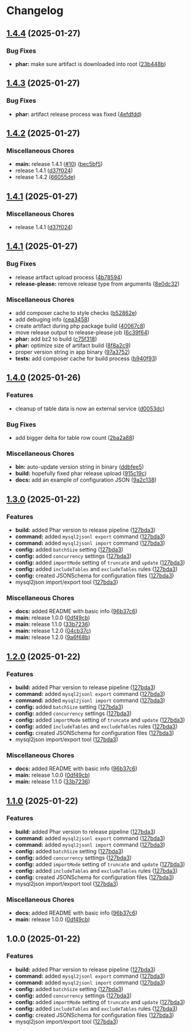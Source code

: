 # Changelog

## [1.4.4](https://github.com/EcomDev/mysql-to-jsonl/compare/1.4.3...1.4.4) (2025-01-27)


### Bug Fixes

* **phar:** make sure artifact is downloaded into root ([23b448b](https://github.com/EcomDev/mysql-to-jsonl/commit/23b448bff99f03a11810c67d471f4d269581d684))

## [1.4.3](https://github.com/EcomDev/mysql-to-jsonl/compare/1.4.2...1.4.3) (2025-01-27)


### Bug Fixes

* **phar:** artifact release process was fixed ([4efdfdd](https://github.com/EcomDev/mysql-to-jsonl/commit/4efdfddcc90845c1e73618141d547a8aa68bc1ef))

## [1.4.2](https://github.com/EcomDev/mysql-to-jsonl/compare/1.4.1...1.4.2) (2025-01-27)


### Miscellaneous Chores

* **main:** release 1.4.1 ([#10](https://github.com/EcomDev/mysql-to-jsonl/issues/10)) ([bec5bf5](https://github.com/EcomDev/mysql-to-jsonl/commit/bec5bf5a8bbe5c273a33895ca737212e2ca841d4))
* release 1.4.1 ([d37f024](https://github.com/EcomDev/mysql-to-jsonl/commit/d37f0248df8fe8ac13afbdee2cc6bf61a88e3580))
* release 1.4.2 ([66055de](https://github.com/EcomDev/mysql-to-jsonl/commit/66055de5c729f1a4df90676da88929695c310fa4))

## [1.4.1](https://github.com/EcomDev/mysql-to-jsonl/compare/1.4.1...1.4.1) (2025-01-27)


### Miscellaneous Chores

* release 1.4.1 ([d37f024](https://github.com/EcomDev/mysql-to-jsonl/commit/d37f0248df8fe8ac13afbdee2cc6bf61a88e3580))

## [1.4.1](https://github.com/EcomDev/mysql-to-jsonl/compare/v1.4.0...1.4.1) (2025-01-27)


### Bug Fixes

* release artifact upload process ([4b78594](https://github.com/EcomDev/mysql-to-jsonl/commit/4b785944c569186066c11d5a3c6cf24d6ca6075d))
* **release-please:** remove release type from arguments ([8e0dc32](https://github.com/EcomDev/mysql-to-jsonl/commit/8e0dc321c3b4fc40d3649e0889dbe8d26c2b5d86))


### Miscellaneous Chores

* add composer cache to style checks ([b52862e](https://github.com/EcomDev/mysql-to-jsonl/commit/b52862e0dcc70014a20d3225651be41f0b2ad57a))
* add debuging info ([cea3458](https://github.com/EcomDev/mysql-to-jsonl/commit/cea3458c248b0850d6213de2881d5c4ef6f8021c))
* create artifact during php package build ([40067c8](https://github.com/EcomDev/mysql-to-jsonl/commit/40067c8a33c8732d6b2d488488a9a70b39261e87))
* move release output to release-please job ([6c39f64](https://github.com/EcomDev/mysql-to-jsonl/commit/6c39f647a17cf561185e31b4e2998824a5312829))
* **phar:** add bz2 to build ([c75f318](https://github.com/EcomDev/mysql-to-jsonl/commit/c75f3183c234af52880a4cd8dff874227a25d672))
* **phar:** optimize size of artifact build ([8f8a2c9](https://github.com/EcomDev/mysql-to-jsonl/commit/8f8a2c9dbd8b4651926f9f9d14ba7f076eb6bb7c))
* proper version string in app binary ([97a3752](https://github.com/EcomDev/mysql-to-jsonl/commit/97a375246e3f1a0dcb3adfcc8e91f2f4d31a79c4))
* **tests:** add composer cache for build process ([b940f93](https://github.com/EcomDev/mysql-to-jsonl/commit/b940f935e233a72879e3eb39f313324f3d779ad5))

## [1.4.0](https://github.com/EcomDev/mysql-to-jsonl/compare/v1.3.0...v1.4.0) (2025-01-26)


### Features

* cleanup of table data is now an external service ([d0053dc](https://github.com/EcomDev/mysql-to-jsonl/commit/d0053dc39c9fad9bc14554effbba75e110071201))


### Bug Fixes

* add bigger delta for table row count ([2ba2a88](https://github.com/EcomDev/mysql-to-jsonl/commit/2ba2a885b0a022ea42460cc68d7c825c5b47cc0a))


### Miscellaneous Chores

* **bin:** auto-update version string in binary ([ddbfee5](https://github.com/EcomDev/mysql-to-jsonl/commit/ddbfee5f1e94662be5d2f4dd76d5b950a9d2f6bf))
* **build:** hopefully fixed phar release upload ([915c19c](https://github.com/EcomDev/mysql-to-jsonl/commit/915c19c828e19d16b06707c80555910a51912a62))
* **docs:** add an example of configuration JSON ([9a2c138](https://github.com/EcomDev/mysql-to-jsonl/commit/9a2c138091c0c525c34fd54e3ad98a833afdf126))

## [1.3.0](https://github.com/EcomDev/mysql-to-jsonl/compare/v1.2.0...v1.3.0) (2025-01-22)


### Features

* **build:** added Phar version to release pipeline ([127bda3](https://github.com/EcomDev/mysql-to-jsonl/commit/127bda3933a6c5be40eac89a5b2524d3ac7ebaab))
* **command:** added `mysql2jsonl export` command ([127bda3](https://github.com/EcomDev/mysql-to-jsonl/commit/127bda3933a6c5be40eac89a5b2524d3ac7ebaab))
* **command:** added `mysql2jsonl import` command ([127bda3](https://github.com/EcomDev/mysql-to-jsonl/commit/127bda3933a6c5be40eac89a5b2524d3ac7ebaab))
* **config:** added `batchSize` setting ([127bda3](https://github.com/EcomDev/mysql-to-jsonl/commit/127bda3933a6c5be40eac89a5b2524d3ac7ebaab))
* **config:** added `concurrency` settings ([127bda3](https://github.com/EcomDev/mysql-to-jsonl/commit/127bda3933a6c5be40eac89a5b2524d3ac7ebaab))
* **config:** added `importMode` setting of `truncate` and `update` ([127bda3](https://github.com/EcomDev/mysql-to-jsonl/commit/127bda3933a6c5be40eac89a5b2524d3ac7ebaab))
* **config:** added `includeTables` and `excludeTables` rules ([127bda3](https://github.com/EcomDev/mysql-to-jsonl/commit/127bda3933a6c5be40eac89a5b2524d3ac7ebaab))
* **config:** created JSONSchema for configuration files ([127bda3](https://github.com/EcomDev/mysql-to-jsonl/commit/127bda3933a6c5be40eac89a5b2524d3ac7ebaab))
* mysql2json import/export tool ([127bda3](https://github.com/EcomDev/mysql-to-jsonl/commit/127bda3933a6c5be40eac89a5b2524d3ac7ebaab))


### Miscellaneous Chores

* **docs:** added README with basic info ([96b37c6](https://github.com/EcomDev/mysql-to-jsonl/commit/96b37c621ff02611d7bae9558f2e622e78de7824))
* **main:** release 1.0.0 ([0df49cb](https://github.com/EcomDev/mysql-to-jsonl/commit/0df49cb34f8f0455e39ab02fe9bb6c423801fd01))
* **main:** release 1.1.0 ([33b7236](https://github.com/EcomDev/mysql-to-jsonl/commit/33b723643f8eb77e32e51d752cc1c4ce37a391bb))
* **main:** release 1.2.0 ([04cb37c](https://github.com/EcomDev/mysql-to-jsonl/commit/04cb37c5a0b882c4808ee7ec6d3cf81c45c5db30))
* **main:** release 1.2.0  ([9a6f68b](https://github.com/EcomDev/mysql-to-jsonl/commit/9a6f68b27f0b07626ac94b6967556328cddacc3d))

## [1.2.0](https://github.com/EcomDev/mysql-to-jsonl/compare/v1.1.0...v1.2.0) (2025-01-22)


### Features

* **build:** added Phar version to release pipeline ([127bda3](https://github.com/EcomDev/mysql-to-jsonl/commit/127bda3933a6c5be40eac89a5b2524d3ac7ebaab))
* **command:** added `mysql2jsonl export` command ([127bda3](https://github.com/EcomDev/mysql-to-jsonl/commit/127bda3933a6c5be40eac89a5b2524d3ac7ebaab))
* **command:** added `mysql2jsonl import` command ([127bda3](https://github.com/EcomDev/mysql-to-jsonl/commit/127bda3933a6c5be40eac89a5b2524d3ac7ebaab))
* **config:** added `batchSize` setting ([127bda3](https://github.com/EcomDev/mysql-to-jsonl/commit/127bda3933a6c5be40eac89a5b2524d3ac7ebaab))
* **config:** added `concurrency` settings ([127bda3](https://github.com/EcomDev/mysql-to-jsonl/commit/127bda3933a6c5be40eac89a5b2524d3ac7ebaab))
* **config:** added `importMode` setting of `truncate` and `update` ([127bda3](https://github.com/EcomDev/mysql-to-jsonl/commit/127bda3933a6c5be40eac89a5b2524d3ac7ebaab))
* **config:** added `includeTables` and `excludeTables` rules ([127bda3](https://github.com/EcomDev/mysql-to-jsonl/commit/127bda3933a6c5be40eac89a5b2524d3ac7ebaab))
* **config:** created JSONSchema for configuration files ([127bda3](https://github.com/EcomDev/mysql-to-jsonl/commit/127bda3933a6c5be40eac89a5b2524d3ac7ebaab))
* mysql2json import/export tool ([127bda3](https://github.com/EcomDev/mysql-to-jsonl/commit/127bda3933a6c5be40eac89a5b2524d3ac7ebaab))


### Miscellaneous Chores

* **docs:** added README with basic info ([96b37c6](https://github.com/EcomDev/mysql-to-jsonl/commit/96b37c621ff02611d7bae9558f2e622e78de7824))
* **main:** release 1.0.0 ([0df49cb](https://github.com/EcomDev/mysql-to-jsonl/commit/0df49cb34f8f0455e39ab02fe9bb6c423801fd01))
* **main:** release 1.1.0 ([33b7236](https://github.com/EcomDev/mysql-to-jsonl/commit/33b723643f8eb77e32e51d752cc1c4ce37a391bb))

## [1.1.0](https://github.com/EcomDev/mysql-to-jsonl/compare/v1.0.0...v1.1.0) (2025-01-22)


### Features

* **build:** added Phar version to release pipeline ([127bda3](https://github.com/EcomDev/mysql-to-jsonl/commit/127bda3933a6c5be40eac89a5b2524d3ac7ebaab))
* **command:** added `mysql2jsonl export` command ([127bda3](https://github.com/EcomDev/mysql-to-jsonl/commit/127bda3933a6c5be40eac89a5b2524d3ac7ebaab))
* **command:** added `mysql2jsonl import` command ([127bda3](https://github.com/EcomDev/mysql-to-jsonl/commit/127bda3933a6c5be40eac89a5b2524d3ac7ebaab))
* **config:** added `batchSize` setting ([127bda3](https://github.com/EcomDev/mysql-to-jsonl/commit/127bda3933a6c5be40eac89a5b2524d3ac7ebaab))
* **config:** added `concurrency` settings ([127bda3](https://github.com/EcomDev/mysql-to-jsonl/commit/127bda3933a6c5be40eac89a5b2524d3ac7ebaab))
* **config:** added `importMode` setting of `truncate` and `update` ([127bda3](https://github.com/EcomDev/mysql-to-jsonl/commit/127bda3933a6c5be40eac89a5b2524d3ac7ebaab))
* **config:** added `includeTables` and `excludeTables` rules ([127bda3](https://github.com/EcomDev/mysql-to-jsonl/commit/127bda3933a6c5be40eac89a5b2524d3ac7ebaab))
* **config:** created JSONSchema for configuration files ([127bda3](https://github.com/EcomDev/mysql-to-jsonl/commit/127bda3933a6c5be40eac89a5b2524d3ac7ebaab))
* mysql2json import/export tool ([127bda3](https://github.com/EcomDev/mysql-to-jsonl/commit/127bda3933a6c5be40eac89a5b2524d3ac7ebaab))


### Miscellaneous Chores

* **docs:** added README with basic info ([96b37c6](https://github.com/EcomDev/mysql-to-jsonl/commit/96b37c621ff02611d7bae9558f2e622e78de7824))
* **main:** release 1.0.0 ([0df49cb](https://github.com/EcomDev/mysql-to-jsonl/commit/0df49cb34f8f0455e39ab02fe9bb6c423801fd01))

## 1.0.0 (2025-01-22)


### Features

* **build:** added Phar version to release pipeline ([127bda3](https://github.com/EcomDev/mysql-to-jsonl/commit/127bda3933a6c5be40eac89a5b2524d3ac7ebaab))
* **command:** added `mysql2jsonl export` command ([127bda3](https://github.com/EcomDev/mysql-to-jsonl/commit/127bda3933a6c5be40eac89a5b2524d3ac7ebaab))
* **command:** added `mysql2jsonl import` command ([127bda3](https://github.com/EcomDev/mysql-to-jsonl/commit/127bda3933a6c5be40eac89a5b2524d3ac7ebaab))
* **config:** added `batchSize` setting ([127bda3](https://github.com/EcomDev/mysql-to-jsonl/commit/127bda3933a6c5be40eac89a5b2524d3ac7ebaab))
* **config:** added `concurrency` settings ([127bda3](https://github.com/EcomDev/mysql-to-jsonl/commit/127bda3933a6c5be40eac89a5b2524d3ac7ebaab))
* **config:** added `importMode` setting of `truncate` and `update` ([127bda3](https://github.com/EcomDev/mysql-to-jsonl/commit/127bda3933a6c5be40eac89a5b2524d3ac7ebaab))
* **config:** added `includeTables` and `excludeTables` rules ([127bda3](https://github.com/EcomDev/mysql-to-jsonl/commit/127bda3933a6c5be40eac89a5b2524d3ac7ebaab))
* **config:** created JSONSchema for configuration files ([127bda3](https://github.com/EcomDev/mysql-to-jsonl/commit/127bda3933a6c5be40eac89a5b2524d3ac7ebaab))
* mysql2json import/export tool ([127bda3](https://github.com/EcomDev/mysql-to-jsonl/commit/127bda3933a6c5be40eac89a5b2524d3ac7ebaab))
